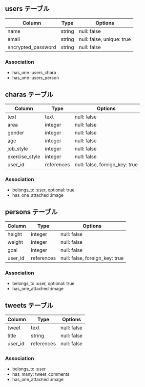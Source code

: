 ## users テーブル

| Column                 | Type    | Options                   |
| ---------------------- | ------- | ------------------------- |
| name                   | string  | null: false               |
| email                  | string  | null: false, unique: true |
| encrypted_password     | string  | null: false               |

### Association
- has_one :users_chara
- has_one :users_person


## charas テーブル

| Column                 | Type       | Options                        |
| ---------------------- | ---------- | ------------------------------ |
| text                   | text       | null: false                    |
| area                   | integer    | null: false                    |
| gender                 | integer    | null: false                    |
| age                    | integer    | null: false                    |
| job_style              | integer    | null: false                    |
| exercise_style         | integer    | null: false                    |
| user_id                | references | null: false, foreign_key: true |

### Association
- belongs_to :user, optional: true
- has_one_attached :image


## persons テーブル

| Column                 | Type       | Options                        |
| ---------------------- | ---------- | ------------------------------ |
| height                 | integer    | null: false                    |
| weight                 | integer    | null: false                    |
| goal                   | integer    | null: false                    |
| user_id                | references | null: false, foreign_key: true |

### Association
- belongs_to :user, optional: true
- has_one_attached :image


## tweets テーブル

| Column                 | Type       | Options                        |
| ---------------------- | ---------- | ------------------------------ |
| tweet                  | text       | null: false                    |
| title                  | string     | null: false                    |
| user_id                | references | null: false                    |

### Association
- belongs_to :user
- has_many: tweet_comments
- has_one_attached :image